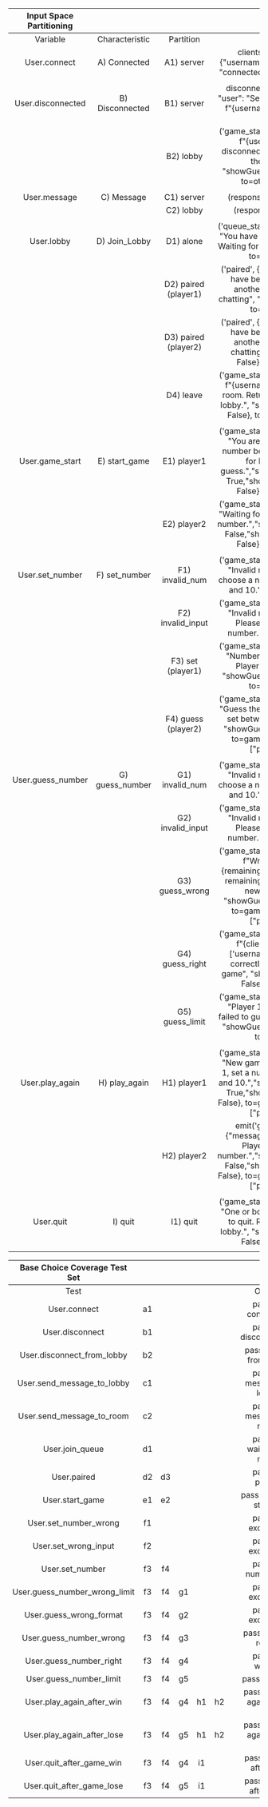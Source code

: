 | Input Space Partitioning                  |                                       |                     |                                                           |
| :---------------------------------------: | :-----------------------------------: | :-----------------: | :------------------------------------------------------:  |
| Variable                                  | Characteristic                        | Partition           | Value                                                     |
| User.connect                              | A) Connected                          | A1) server          | clients[client_id] = {"username": None, "state": "connected", "room": None} |
|                                           |                                       |                     |                                                           |
| User.disconnected                         | B) Disconnected                       | B1) server          | disconnect_message = { "user": "Server", "message": f"{username} has left the chat."} |
|                                           |                                       | B2) lobby           | ('game_status', {"message": f"{username} has disconnected. Returning to the lobby.", "showGuessInput": False}, to=other_player) |
|                                           |                                       |                     |                                                           |
| User.message                              | C) Message                            | C1) server          | (response, to=client_id)                                  |
|                                           |                                       | C2) lobby           | (response, to=room)                                       |
|                                           |                                       |                     |                                                           |
| User.lobby                                | D) Join_Lobby                         | D1) alone           | ('queue_status', {"message": "You have joined the queue. Waiting for another player."}, to=client_id) |
|                                           |                                       | D2) paired (player1)| ('paired', {"message": "You have been paired with another player. Start chatting", "isPlayer1": True}, to=player1) |
|                                           |                                       | D3) paired (player2)| ('paired', {"message": "You have been paired with another player. Start chatting", "isPlayer1": False}, to=player2) |
|                                           |                                       | D4) leave           | ('game_status', {"message": f"{username} has left the room. Returning you to the lobby.", "showGuessInput": False}, to=other_player) |
|                                           |                                       |                     |                                                           |
| User.game_start                           | E) start_game                         | E1) player1         | ('game_status', {"message": "You are Player 1. Set a number between 1 and 10 for Player 2 to guess.","showGuessInput": True,"showEndButtons": False}, to=player1) |
|                                           |                                       | E2) player2         | ('game_status', {"message": "Waiting for Player 1 to set a number.","showGuessInput": False,"showEndButtons": False}, to=player2) |
|                                           |                                       |                     |                                                           |
| User.set_number                           | F) set_number                         | F1) invalid_num     | ('game_status', {"message": "Invalid number. Please choose a number between 1 and 10."}, to=client_id) |
|                                           |                                       | F2) invalid_input   | ('game_status', {"message": "Invalid number format. Please enter a valid number."}, to=client_id) |
|                                           |                                       | F3) set (player1)   | ('game_status', {"message": "Number set, Waiting for Player 2 to guess.", "showGuessInput": False}, to=client_id) |
|                                           |                                       | F4) guess (player2) | ('game_status', {"message": "Guess the number Player 1 set between 1 and 10.", "showGuessInput": True}, to=game_state[room]["player2"]) |
|                                           |                                       |                     |                                                           |
| User.guess_number                         | G) guess_number                       | G1) invalid_num     | ('game_status', {"message": "Invalid number. Please choose a number between 1 and 10."}, to=client_id) |
|                                           |                                       | G2) invalid_input   | ('game_status', {"message": "Invalid number format. Please enter a valid number."}, to=client_id) |
|                                           |                                       | G3) guess_wrong     | ('game_status', {"message": f"Wrong guess. {remaining_rounds} rounds remaining. Player 1, set a new number.", "showGuessInput": True}, to=game_state[room]["player1"]) |
|                                           |                                       | G4) guess_right     | ('game_status', {"message": f"{clients[client_id]['username']} guessed correctly and wins the game", "showGuessInput": False}, to=room) |
|                                           |                                       | G5) guess_limit     | ('game_status', {"message": "Player 1 wins. Player 2 failed to guess in 5 rounds.", "showGuessInput": False}, to=room) |
|                                           |                                       |                     |                                                           |
| User.play_again                           | H) play_again                         | H1) player1         | ('game_status', {"message": "New game started! Player 1, set a number between 1 and 10.","showGuessInput": True,"showEndButtons": False}, to=game_state[room]["player1"]) |
|                                           |                                       | H2) player2         | emit('game_status', {"message": "Waiting for Player 1 to set a number.","showGuessInput": False,"showEndButtons": False}, to=game_state[room]["player2"]) |
|                                           |                                       |                     |                                                           |
| User.quit                                 | I) quit                               | I1) quit            | ('game_status', {"message": "One or both players chose to quit. Returning to the lobby.", "showGuessInput": False}, to=room) |
|                                           |                                       |                     |                                                           |

| Base Choice Coverage Test Set                      |      |      |     |     |     |     |                                 |
| :------------------------------------------------: | :--: | :--: | :-: | :-: | :-: | :-: | :-----------------------------: |
| Test                                               |      |      |     |     |     |     | Oracle                          |
| User.connect                                       | a1   |      |     |     |     |     | pass as connected               |
| User.disconnect                                    | b1   |      |     |     |     |     | pass as disconnection           |
| User.disconnect_from_lobby                         | b2   |      |     |     |     |     | pass as exit from room          |
| User.send_message_to_lobby                         | c1   |      |     |     |     |     | pass as message to lobby        |
| User.send_message_to_room                          | c2   |      |     |     |     |     | pass as message to room         |
| User.join_queue                                    | d1   |      |     |     |     |     | pass as waiting for room        |
| User.paired                                        | d2   | d3   |     |     |     |     | pass as paired                  |
| User.start_game                                    | e1   | e2   |     |     |     |     | pass as game started            |
| User.set_number_wrong                              | f1   |      |     |     |     |     | pass as exception               |
| User.set_wrong_input                               | f2   |      |     |     |     |     | pass as exception               |
| User.set_number                                    | f3   | f4   |     |     |     |     | pass as number set              |
| User.guess_number_wrong_limit                      | f3   | f4   | g1  |     |     |     | pass as exception               |
| User.guess_wrong_format                            | f3   | f4   | g2  |     |     |     | pass as exception               |
| User.guess_number_wrong                            | f3   | f4   | g3  |     |     |     | pass as next round              |
| User.guess_number_right                            | f3   | f4   | g4  |     |     |     | pass as winner                  |
| User.guess_number_limit                            | f3   | f4   | g5  |     |     |     | pass as loser                   |
| User.play_again_after_win                          | f3   | f4   | g4  | h1  | h2  |     | pass as play again after win    |
| User.play_again_after_lose                         | f3   | f4   | g5  | h1  | h2  |     | pass as play again after lose   |
| User.quit_after_game_win                           | f3   | f4   | g4  | i1  |     |     | pass as quit after win          |
| User.quit_after_game_lose                          | f3   | f4   | g5  | i1  |     |     | pass as quit after lose         |
